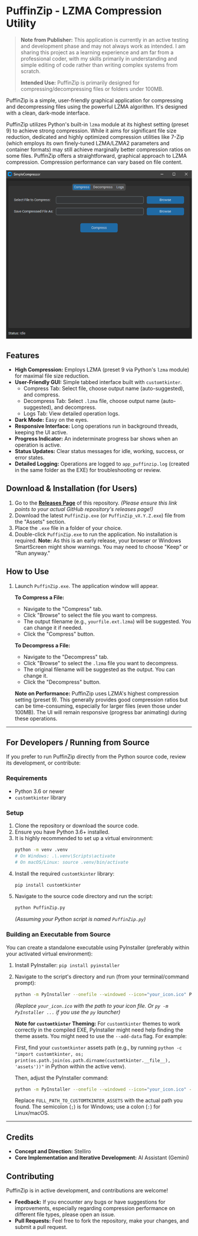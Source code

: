 # PuffinZip - LZMA Compression Utility

> **Note from Publisher:**
> This application is currently in an active testing and development phase and may not always work as intended. I am sharing this project as a learning experience and am far from a professional coder, with my skills primarily in understanding and simple editing of code rather than writing complex systems from scratch.
> 
> **Intended Use:** PuffinZip is primarily designed for compressing/decompressing files or folders under 100MB.

PuffinZip is a simple, user-friendly graphical application for compressing and decompressing files using the powerful LZMA algorithm. It's designed with a clean, dark-mode interface.

PuffinZip utilizes Python's built-in `lzma` module at its highest setting (preset 9) to achieve strong compression. While it aims for significant file size reduction, dedicated and highly optimized compression utilities like 7-Zip (which employs its own finely-tuned LZMA/LZMA2 parameters and container formats) may still achieve marginally better compression ratios on some files. PuffinZip offers a straightforward, graphical approach to LZMA compression. Compression performance can vary based on file content.

![PuffinZip Screenshot](PuffinZip.png)

## Features

*   **High Compression:** Employs LZMA (preset 9 via Python's `lzma` module) for maximal file size reduction.
*   **User-Friendly GUI:** Simple tabbed interface built with `customtkinter`.
    *   Compress Tab: Select file, choose output name (auto-suggested), and compress.
    *   Decompress Tab: Select `.lzma` file, choose output name (auto-suggested), and decompress.
    *   Logs Tab: View detailed operation logs.
*   **Dark Mode:** Easy on the eyes.
*   **Responsive Interface:** Long operations run in background threads, keeping the UI active.
*   **Progress Indicator:** An indeterminate progress bar shows when an operation is active.
*   **Status Updates:** Clear status messages for idle, working, success, or error states.
*   **Detailed Logging:** Operations are logged to `app_puffinzip.log` (created in the same folder as the EXE) for troubleshooting or review.

## Download & Installation (for Users)

1.  Go to the [**Releases Page**](https://github.com/Stelliro/PuffinZip/releases/tag/V1.0) of this repository. 
    *(Please ensure this link points to your actual GitHub repository's releases page!)*
2.  Download the latest `PuffinZip.exe` (or `PuffinZip_vX.Y.Z.exe`) file from the "Assets" section.
3.  Place the `.exe` file in a folder of your choice.
4.  Double-click `PuffinZip.exe` to run the application. No installation is required.
    **Note:** As this is an early release, your browser or Windows SmartScreen might show warnings. You may need to choose "Keep" or "Run anyway."

## How to Use

1.  Launch `PuffinZip.exe`. The application window will appear.

    **To Compress a File:**
    *   Navigate to the "Compress" tab.
    *   Click "Browse" to select the file you want to compress.
    *   The output filename (e.g., `yourfile.ext.lzma`) will be suggested. You can change it if needed.
    *   Click the "Compress" button.

    **To Decompress a File:**
    *   Navigate to the "Decompress" tab.
    *   Click "Browse" to select the `.lzma` file you want to decompress.
    *   The original filename will be suggested as the output. You can change it.
    *   Click the "Decompress" button.

    **Note on Performance:** PuffinZip uses LZMA's highest compression setting (preset 9). This generally provides good compression ratios but can be time-consuming, especially for larger files (even those under 100MB). The UI will remain responsive (progress bar animating) during these operations.

---

## For Developers / Running from Source

If you prefer to run PuffinZip directly from the Python source code, review its development, or contribute:

### Requirements

*   Python 3.6 or newer
*   `customtkinter` library

### Setup

1.  Clone the repository or download the source code.
2.  Ensure you have Python 3.6+ installed.
3.  It is highly recommended to set up a virtual environment:
    ```bash
    python -m venv .venv
    # On Windows: .\.venv\Scripts\activate
    # On macOS/Linux: source .venv/bin/activate
    ```
4.  Install the required `customtkinter` library:
    ```bash
    pip install customtkinter
    ```
5.  Navigate to the source code directory and run the script:
    ```bash
    python PuffinZip.py
    ```
    *(Assuming your Python script is named `PuffinZip.py`)*

### Building an Executable from Source

You can create a standalone executable using PyInstaller (preferably within your activated virtual environment):

1.  Install PyInstaller: `pip install pyinstaller`
2.  Navigate to the script's directory and run (from your terminal/command prompt):
    ```bash
    python -m PyInstaller --onefile --windowed --icon="your_icon.ico" PuffinZip.py
    ```
    *(Replace `your_icon.ico` with the path to your icon file. Or `py -m PyInstaller ...` if you use the `py` launcher)*
    
    **Note for `customtkinter` Theming:** For `customtkinter` themes to work correctly in the compiled EXE, PyInstaller might need help finding the theme assets. You might need to use the `--add-data` flag. For example:
    
    First, find your `customtkinter` assets path (e.g., by running `python -c "import customtkinter, os; print(os.path.join(os.path.dirname(customtkinter.__file__), 'assets'))"` in Python within the active venv).
    
    Then, adjust the PyInstaller command:
    ```bash
    python -m PyInstaller --onefile --windowed --icon="your_icon.ico" --add-data "FULL_PATH_TO_CUSTOMTKINTER_ASSETS;customtkinter/assets" PuffinZip.py
    ```
    Replace `FULL_PATH_TO_CUSTOMTKINTER_ASSETS` with the actual path you found. The semicolon (`;`) is for Windows; use a colon (`:`) for Linux/macOS.

---

## Credits

*   **Concept and Direction:** Stelliro
*   **Core Implementation and Iterative Development:** AI Assistant (Gemini)

## Contributing

PuffinZip is in active development, and contributions are welcome!
*   **Feedback:** If you encounter any bugs or have suggestions for improvements, especially regarding compression performance on different file types, please open an issue.
*   **Pull Requests:** Feel free to fork the repository, make your changes, and submit a pull request.
